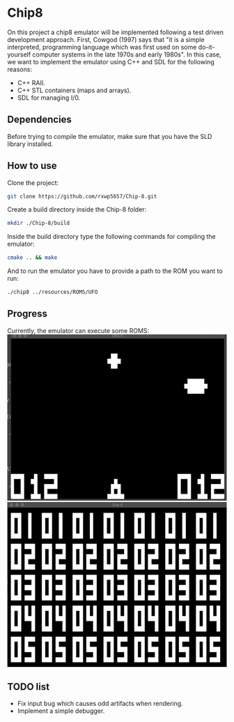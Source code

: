 # Chip8

On this project a chip8 emulator will be implemented following a test driven development approach. First, Cowgod (1997) says that "it is a simple interpreted, programming language which was first used on some do-it-yourself computer systems in the late 1970s and early 1980s". In this case, we want to implement the emulator using C++ and SDL for the following reasons:

+ C++ RAII.
+ C++ STL containers (maps and arrays).
+ SDL for managing I/0.

## Dependencies

Before trying to compile the emulator, make sure that you have the SLD library installed.

## How to use

Clone the project:

```bash
git clone https://github.com/rxwp5657/Chip-8.git
```

Create a build directory inside the Chip-8 folder:

``` bash
mkdir ./Chip-8/build
```

Inside the build directory type the following commands for compiling the emulator:

```bash
cmake .. && make
```

And to run the emulator you have to provide a path to the ROM you want to run:

```bash
./chip8 ../resources/ROMS/UFO
```

## Progress
Currently, the emulator can execute some ROMS:
![UFO](./resources/imgs/UFO.gif)
![GUESS](./resources/imgs/Guess.gif)

## TODO list
+ Fix input bug which causes odd artifacts when rendering.
+ Implement a simple debugger.